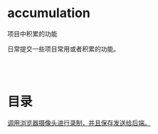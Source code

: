 # accumulation

项目中积累的功能

日常提交一些项目常用或者积累的功能。

<br />
<br />

# 目录

[调用浏览器摄像头进行录制，并且保存发送给后端。](./recording/index.html)
